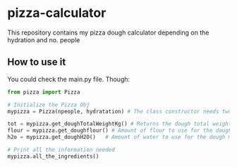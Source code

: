 # pizza-calculator
This repository contains my pizza dough calculator depending on the hydration and no. people

## How to use it
You could check the main.py file. Though:

```python
from pizza import Pizza

# Initialize the Pizza Obj
mypizza = Pizza(npeople, hydratation) # The class constructor needs two arguments, guest people and dough hydration.

tot = mypizza.get_doughTotalWeightKg() # Returns the dough total weight considering 250g dough per pizza.
flour = mypizza.get_doughflour() # Amount of flour to use for the dough mixture
h2o = mypizza.get_doughH2O()   # Amount of water to use for the dough mixture considering the imposed hydration.

# Print all the information needed
mypizza.all_the_ingredients()
```
